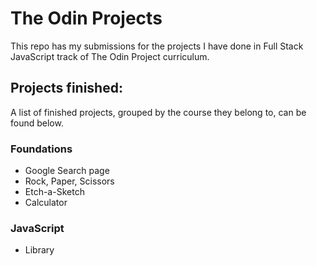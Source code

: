 # The Odin Projects

This repo has my submissions for the projects I have done in Full Stack JavaScript track of The Odin Project curriculum.

## Projects finished:

A list of finished projects, grouped by the course they belong to, can be found below.

### Foundations

- Google Search page
- Rock, Paper, Scissors
- Etch-a-Sketch
- Calculator

### JavaScript

- Library
